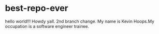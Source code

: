 # best-repo-ever
hello world!!!
Howdy yall.
2nd branch change.
My name is Kevin Hoops.My occupation is a software engineer trainee.

